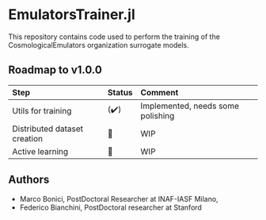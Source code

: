 # EmulatorsTrainer.jl
This repository contains code used to perform the training of the CosmologicalEmulators organization surrogate models.

## Roadmap to v1.0.0

Step | Status| Comment
:------------ | :-------------| :-------------
Utils for training | (:heavy_check_mark:) | Implemented, needs some polishing
Distributed dataset creation | :construction: | WIP
Active learning | :construction: | WIP

## Authors

- Marco Bonici, PostDoctoral Researcher at INAF-IASF Milano,
- Federico Bianchini, PostDoctoral researcher at Stanford

